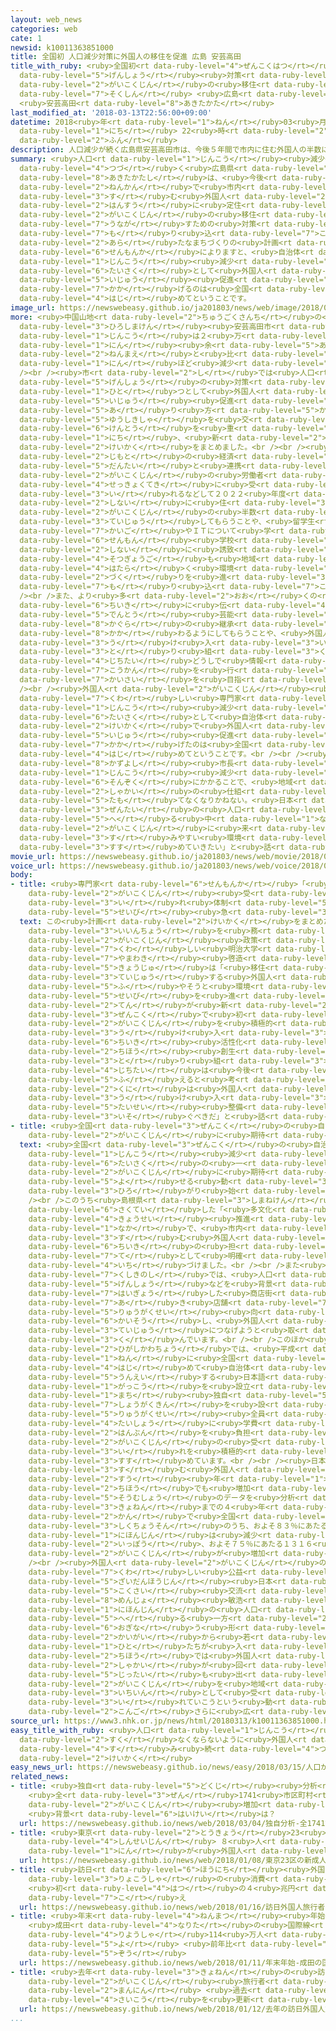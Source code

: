 ```yaml
---
layout: web_news
categories: web
cate: 1
newsid: k10011363851000
title: 全国初 人口減少対策に外国人の移住を促進 広島 安芸高田
title_with_ruby: <ruby>全国初<rt data-ruby-level="4">ぜんこくはつ</rt></ruby> <ruby>人口<rt data-ruby-level="1">じんこう</rt></ruby><ruby>減少<rt
  data-ruby-level="5">げんしょう</rt></ruby><ruby>対策<rt data-ruby-level="6">たいさく</rt></ruby>に<ruby>外国人<rt
  data-ruby-level="2">がいこくじん</rt></ruby>の<ruby>移住<rt data-ruby-level="5">いじゅう</rt></ruby>を<ruby>促進<rt
  data-ruby-level="7">そくしん</rt></ruby> <ruby>広島<rt data-ruby-level="3">ひろしま</rt></ruby>
  <ruby>安芸高田<rt data-ruby-level="8">あきたかた</rt></ruby>
last_modified_at: '2018-03-13T22:56:00+09:00'
datetime: 2018<ruby>年<rt data-ruby-level="1">ねん</rt></ruby>03<ruby>月<rt data-ruby-level="1">がつ</rt></ruby>13<ruby>日<rt
  data-ruby-level="1">にち</rt></ruby> 22<ruby>時<rt data-ruby-level="2">じ</rt></ruby>56<ruby>分<rt
  data-ruby-level="2">ふん</rt></ruby>
description: 人口減少が続く広島県安芸高田市は、今後５年間で市内に住む外国人の半数に定住してもらうなど、外国人の移住を促すための対策を盛り込んだ新たなまちづくりの計画をまとめました。専門家によりますと、自治体が人口減少対策として外国人の移住促進を掲げるのは全国で初めてということです。
summary: <ruby>人口<rt data-ruby-level="1">じんこう</rt></ruby><ruby>減少<rt data-ruby-level="5">げんしょう</rt></ruby>が<ruby>続<rt
  data-ruby-level="4">つづ</rt></ruby>く<ruby>広島県<rt data-ruby-level="3">ひろしまけん</rt></ruby><ruby>安芸高田市<rt
  data-ruby-level="8">あきたかたし</rt></ruby>は、<ruby>今後<rt data-ruby-level="2">こんご</rt></ruby>５<ruby>年間<rt
  data-ruby-level="2">ねんかん</rt></ruby>で<ruby>市内<rt data-ruby-level="2">しない</rt></ruby>に<ruby>住<rt
  data-ruby-level="3">す</rt></ruby>む<ruby>外国人<rt data-ruby-level="2">がいこくじん</rt></ruby>の<ruby>半数<rt
  data-ruby-level="2">はんすう</rt></ruby>に<ruby>定住<rt data-ruby-level="3">ていじゅう</rt></ruby>してもらうなど、<ruby>外国人<rt
  data-ruby-level="2">がいこくじん</rt></ruby>の<ruby>移住<rt data-ruby-level="5">いじゅう</rt></ruby>を<ruby>促<rt
  data-ruby-level="7">うなが</rt></ruby>すための<ruby>対策<rt data-ruby-level="6">たいさく</rt></ruby>を<ruby>盛<rt
  data-ruby-level="7">も</rt></ruby>り<ruby>込<rt data-ruby-level="7">こ</rt></ruby>んだ<ruby>新<rt
  data-ruby-level="2">あら</rt></ruby>たなまちづくりの<ruby>計画<rt data-ruby-level="2">けいかく</rt></ruby>をまとめました。<ruby>専門家<rt
  data-ruby-level="6">せんもんか</rt></ruby>によりますと、<ruby>自治体<rt data-ruby-level="4">じちたい</rt></ruby>が<ruby>人口<rt
  data-ruby-level="1">じんこう</rt></ruby><ruby>減少<rt data-ruby-level="5">げんしょう</rt></ruby><ruby>対策<rt
  data-ruby-level="6">たいさく</rt></ruby>として<ruby>外国人<rt data-ruby-level="2">がいこくじん</rt></ruby>の<ruby>移住<rt
  data-ruby-level="5">いじゅう</rt></ruby><ruby>促進<rt data-ruby-level="7">そくしん</rt></ruby>を<ruby>掲<rt
  data-ruby-level="7">かか</rt></ruby>げるのは<ruby>全国<rt data-ruby-level="3">ぜんこく</rt></ruby>で<ruby>初<rt
  data-ruby-level="4">はじ</rt></ruby>めてということです。
image_url: https://newswebeasy.github.io/ja201803/news/web/image/2018/03/13/K10011363851_1803140613_1803140615_01_03.jpg
more: <ruby>中国山地<rt data-ruby-level="2">ちゅうごくさんち</rt></ruby>の<ruby>山<rt data-ruby-level="1">やま</rt></ruby>あいにある<ruby>広島県<rt
  data-ruby-level="3">ひろしまけん</rt></ruby><ruby>安芸高田市<rt data-ruby-level="8">あきたかたし</rt></ruby>の<ruby>人口<rt
  data-ruby-level="1">じんこう</rt></ruby>は２<ruby>万<rt data-ruby-level="2">まん</rt></ruby>９０００<ruby>人<rt
  data-ruby-level="1">にん</rt></ruby><ruby>余<rt data-ruby-level="5">あま</rt></ruby>りで、５<ruby>年前<rt
  data-ruby-level="2">ねんまえ</rt></ruby>と<ruby>比<rt data-ruby-level="5">くら</rt></ruby>べて１７００<ruby>人<rt
  data-ruby-level="1">にん</rt></ruby>ほど<ruby>減少<rt data-ruby-level="5">げんしょう</rt></ruby>しています。<br
  /><br /><ruby>市<rt data-ruby-level="2">し</rt></ruby>では<ruby>人口<rt data-ruby-level="1">じんこう</rt></ruby><ruby>減少<rt
  data-ruby-level="5">げんしょう</rt></ruby>の<ruby>対策<rt data-ruby-level="6">たいさく</rt></ruby>の<ruby>一<rt
  data-ruby-level="1">ひと</rt></ruby>つとして<ruby>外国人<rt data-ruby-level="2">がいこくじん</rt></ruby>の<ruby>移住<rt
  data-ruby-level="5">いじゅう</rt></ruby><ruby>促進<rt data-ruby-level="7">そくしん</rt></ruby>の<ruby>在<rt
  data-ruby-level="5">あ</rt></ruby>り<ruby>方<rt data-ruby-level="5">かた</rt></ruby>について、<ruby>有識者<rt
  data-ruby-level="5">ゆうしきしゃ</rt></ruby>を<ruby>交<rt data-ruby-level="2">まじ</rt></ruby>えて<ruby>検討<rt
  data-ruby-level="6">けんとう</rt></ruby>を<ruby>重<rt data-ruby-level="3">かさ</rt></ruby>ねていて、１３<ruby>日<rt
  data-ruby-level="1">にち</rt></ruby>、<ruby>新<rt data-ruby-level="2">あら</rt></ruby>たなまちづくりの<ruby>計画<rt
  data-ruby-level="2">けいかく</rt></ruby>をまとめました。<br /><br /><ruby>計画<rt data-ruby-level="2">けいかく</rt></ruby>では、<ruby>地元<rt
  data-ruby-level="2">じもと</rt></ruby>の<ruby>経済<rt data-ruby-level="6">けいざい</rt></ruby><ruby>団体<rt
  data-ruby-level="5">だんたい</rt></ruby>と<ruby>連携<rt data-ruby-level="7">れんけい</rt></ruby>して<ruby>外国人<rt
  data-ruby-level="2">がいこくじん</rt></ruby>の<ruby>労働者<rt data-ruby-level="4">ろうどうしゃ</rt></ruby>を<ruby>積極的<rt
  data-ruby-level="4">せっきょくてき</rt></ruby>に<ruby>受<rt data-ruby-level="3">う</rt></ruby>け<ruby>入<rt
  data-ruby-level="3">い</rt></ruby>れるなどして２０２２<ruby>年度<rt data-ruby-level="3">ねんど</rt></ruby>までに<ruby>市内<rt
  data-ruby-level="2">しない</rt></ruby>に<ruby>住<rt data-ruby-level="3">す</rt></ruby>む<ruby>外国人<rt
  data-ruby-level="2">がいこくじん</rt></ruby>の<ruby>半数<rt data-ruby-level="2">はんすう</rt></ruby>に<ruby>定住<rt
  data-ruby-level="3">ていじゅう</rt></ruby>してもらうことや、<ruby>留学生<rt data-ruby-level="5">りゅうがくせい</rt></ruby>が<ruby>介護<rt
  data-ruby-level="7">かいご</rt></ruby>やＩＴについて<ruby>学<rt data-ruby-level="1">まな</rt></ruby>ぶ<ruby>専門<rt
  data-ruby-level="6">せんもん</rt></ruby><ruby>学校<rt data-ruby-level="1">がっこう</rt></ruby>を<ruby>市内<rt
  data-ruby-level="2">しない</rt></ruby>に<ruby>誘致<rt data-ruby-level="7">ゆうち</rt></ruby>し、<ruby>卒業後<rt
  data-ruby-level="4">そつぎょうご</rt></ruby>も<ruby>地域<rt data-ruby-level="6">ちいき</rt></ruby>で<ruby>働<rt
  data-ruby-level="4">はたら</rt></ruby>く<ruby>環境<rt data-ruby-level="7">かんきょう</rt></ruby><ruby>作<rt
  data-ruby-level="2">づく</rt></ruby>りを<ruby>進<rt data-ruby-level="3">すす</rt></ruby>めることなどを<ruby>盛<rt
  data-ruby-level="7">も</rt></ruby>り<ruby>込<rt data-ruby-level="7">こ</rt></ruby>みました。<br
  /><br />また、より<ruby>多<rt data-ruby-level="2">おお</rt></ruby>くの<ruby>外国人<rt data-ruby-level="2">がいこくじん</rt></ruby>が<ruby>地域<rt
  data-ruby-level="6">ちいき</rt></ruby>に<ruby>伝<rt data-ruby-level="4">つた</rt></ruby>わる<ruby>伝統<rt
  data-ruby-level="5">でんとう</rt></ruby><ruby>芸能<rt data-ruby-level="5">げいのう</rt></ruby>の<ruby>神楽<rt
  data-ruby-level="8">かぐら</rt></ruby>の<ruby>継承<rt data-ruby-level="7">けいしょう</rt></ruby>に<ruby>関<rt
  data-ruby-level="8">かか</rt></ruby>わるようにしてもらうことや、<ruby>外国人<rt data-ruby-level="2">がいこくじん</rt></ruby>の<ruby>受<rt
  data-ruby-level="3">う</rt></ruby>け<ruby>入<rt data-ruby-level="3">い</rt></ruby>れに<ruby>取<rt
  data-ruby-level="3">と</rt></ruby>り<ruby>組<rt data-ruby-level="3">く</rt></ruby>む<ruby>自治体<rt
  data-ruby-level="4">じちたい</rt></ruby>どうしで<ruby>情報<rt data-ruby-level="5">じょうほう</rt></ruby><ruby>交換<rt
  data-ruby-level="7">こうかん</rt></ruby>を<ruby>行<rt data-ruby-level="2">おこな</rt></ruby>う「サミット」の<ruby>開催<rt
  data-ruby-level="7">かいさい</rt></ruby>を<ruby>目指<rt data-ruby-level="3">めざ</rt></ruby>すとしています。<br
  /><br /><ruby>外国人<rt data-ruby-level="2">がいこくじん</rt></ruby><ruby>政策<rt data-ruby-level="6">せいさく</rt></ruby>に<ruby>詳<rt
  data-ruby-level="7">くわ</rt></ruby>しい<ruby>専門家<rt data-ruby-level="6">せんもんか</rt></ruby>によりますと、<ruby>人口<rt
  data-ruby-level="1">じんこう</rt></ruby><ruby>減少<rt data-ruby-level="5">げんしょう</rt></ruby><ruby>対策<rt
  data-ruby-level="6">たいさく</rt></ruby>として<ruby>自治体<rt data-ruby-level="4">じちたい</rt></ruby>の<ruby>計画<rt
  data-ruby-level="2">けいかく</rt></ruby>で<ruby>外国人<rt data-ruby-level="2">がいこくじん</rt></ruby>の<ruby>移住<rt
  data-ruby-level="5">いじゅう</rt></ruby><ruby>促進<rt data-ruby-level="7">そくしん</rt></ruby>を<ruby>掲<rt
  data-ruby-level="7">かか</rt></ruby>げたのは<ruby>全国<rt data-ruby-level="3">ぜんこく</rt></ruby>で<ruby>初<rt
  data-ruby-level="4">はじ</rt></ruby>めてということです。<br /><br /><ruby>浜田<rt data-ruby-level="7">はまだ</rt></ruby><ruby>一義<rt
  data-ruby-level="8">かずよし</rt></ruby><ruby>市長<rt data-ruby-level="2">しちょう</rt></ruby>は「<ruby>人口<rt
  data-ruby-level="1">じんこう</rt></ruby><ruby>減少<rt data-ruby-level="5">げんしょう</rt></ruby>はまちの<ruby>存続<rt
  data-ruby-level="6">そんぞく</rt></ruby>にかかることで、<ruby>地域<rt data-ruby-level="6">ちいき</rt></ruby><ruby>社会<rt
  data-ruby-level="2">しゃかい</rt></ruby>の<ruby>仕組<rt data-ruby-level="3">しく</rt></ruby>みが<ruby>保<rt
  data-ruby-level="5">たも</rt></ruby>てなくなりかねない。<ruby>日本<rt data-ruby-level="1">にっぽん</rt></ruby><ruby>全体<rt
  data-ruby-level="3">ぜんたい</rt></ruby>の<ruby>人口<rt data-ruby-level="1">じんこう</rt></ruby>が<ruby>減<rt
  data-ruby-level="5">へ</rt></ruby>る<ruby>中<rt data-ruby-level="1">なか</rt></ruby>で<ruby>外国人<rt
  data-ruby-level="2">がいこくじん</rt></ruby>に<ruby>来<rt data-ruby-level="2">き</rt></ruby>てもらえるような<ruby>住<rt
  data-ruby-level="3">す</rt></ruby>みやすい<ruby>環境<rt data-ruby-level="7">かんきょう</rt></ruby>づくりを<ruby>進<rt
  data-ruby-level="3">すす</rt></ruby>めていきたい」と<ruby>話<rt data-ruby-level="2">はな</rt></ruby>しています。
movie_url: https://newswebeasy.github.io/ja201803/news/web/movie/2018/03/13/k10011363851_201803140613_201803140615.mp4
voice_url: https://newswebeasy.github.io/ja201803/news/web/voice/2018/03/13/k10011363851_201803140613_201803140615.mp3
body:
- title: <ruby>専門家<rt data-ruby-level="6">せんもんか</rt></ruby>「<ruby>国<rt data-ruby-level="2">くに</rt></ruby>は<ruby>外国人<rt
    data-ruby-level="2">がいこくじん</rt></ruby><ruby>受<rt data-ruby-level="3">う</rt></ruby>け<ruby>入<rt
    data-ruby-level="3">い</rt></ruby>れ<ruby>体制<rt data-ruby-level="5">たいせい</rt></ruby><ruby>整備<rt
    data-ruby-level="5">せいび</rt></ruby><ruby>急<rt data-ruby-level="3">いそ</rt></ruby>ぐべき」
  text: この<ruby>計画<rt data-ruby-level="2">けいかく</rt></ruby>をまとめた<ruby>会議<rt data-ruby-level="4">かいぎ</rt></ruby>の<ruby>委員長<rt
    data-ruby-level="3">いいんちょう</rt></ruby>を<ruby>務<rt data-ruby-level="5">つと</rt></ruby>め、<ruby>外国人<rt
    data-ruby-level="2">がいこくじん</rt></ruby><ruby>政策<rt data-ruby-level="6">せいさく</rt></ruby>に<ruby>詳<rt
    data-ruby-level="7">くわ</rt></ruby>しい<ruby>明治大学<rt data-ruby-level="4">めいじだいがく</rt></ruby>の<ruby>山脇<rt
    data-ruby-level="7">やまわき</rt></ruby><ruby>啓造<rt data-ruby-level="7">けいぞう</rt></ruby><ruby>教授<rt
    data-ruby-level="5">きょうじゅ</rt></ruby>は「<ruby>移住<rt data-ruby-level="5">いじゅう</rt></ruby><ruby>定住<rt
    data-ruby-level="3">ていじゅう</rt></ruby>する<ruby>外国人<rt data-ruby-level="2">がいこくじん</rt></ruby>を<ruby>増<rt
    data-ruby-level="5">ふ</rt></ruby>やそうと<ruby>環境<rt data-ruby-level="7">かんきょう</rt></ruby><ruby>整備<rt
    data-ruby-level="5">せいび</rt></ruby>を<ruby>進<rt data-ruby-level="3">すす</rt></ruby>める<ruby>点<rt
    data-ruby-level="2">てん</rt></ruby>が<ruby>新<rt data-ruby-level="2">あたら</rt></ruby>しく、<ruby>全国<rt
    data-ruby-level="3">ぜんこく</rt></ruby>で<ruby>初<rt data-ruby-level="4">はじ</rt></ruby>めてのプランだ。<ruby>外国人<rt
    data-ruby-level="2">がいこくじん</rt></ruby>を<ruby>積極的<rt data-ruby-level="4">せっきょくてき</rt></ruby>に<ruby>受<rt
    data-ruby-level="3">う</rt></ruby>け<ruby>入<rt data-ruby-level="3">い</rt></ruby>れ、<ruby>地域<rt
    data-ruby-level="6">ちいき</rt></ruby><ruby>活性化<rt data-ruby-level="5">かっせいか</rt></ruby>や<ruby>地方<rt
    data-ruby-level="2">ちほう</rt></ruby><ruby>創生<rt data-ruby-level="6">そうせい</rt></ruby>に<ruby>取<rt
    data-ruby-level="3">と</rt></ruby>り<ruby>組<rt data-ruby-level="3">く</rt></ruby>もうとする<ruby>自治体<rt
    data-ruby-level="4">じちたい</rt></ruby>は<ruby>今後<rt data-ruby-level="2">こんご</rt></ruby>も<ruby>増<rt
    data-ruby-level="5">ふ</rt></ruby>えると<ruby>考<rt data-ruby-level="2">かんが</rt></ruby>えられる。<ruby>国<rt
    data-ruby-level="2">くに</rt></ruby>は<ruby>外国人<rt data-ruby-level="2">がいこくじん</rt></ruby>の<ruby>受<rt
    data-ruby-level="3">う</rt></ruby>け<ruby>入<rt data-ruby-level="3">い</rt></ruby>れについての<ruby>体制<rt
    data-ruby-level="5">たいせい</rt></ruby><ruby>整備<rt data-ruby-level="5">せいび</rt></ruby>を<ruby>急<rt
    data-ruby-level="3">いそ</rt></ruby>ぐべきだ」と<ruby>話<rt data-ruby-level="2">はな</rt></ruby>しています。
- title: <ruby>全国<rt data-ruby-level="3">ぜんこく</rt></ruby>の<ruby>自治体<rt data-ruby-level="4">じちたい</rt></ruby>でも<ruby>外国人<rt
    data-ruby-level="2">がいこくじん</rt></ruby>に<ruby>期待<rt data-ruby-level="3">きたい</rt></ruby>
  text: <ruby>全国<rt data-ruby-level="3">ぜんこく</rt></ruby>の<ruby>自治体<rt data-ruby-level="4">じちたい</rt></ruby>では<ruby>人口<rt
    data-ruby-level="1">じんこう</rt></ruby><ruby>減少<rt data-ruby-level="5">げんしょう</rt></ruby><ruby>対策<rt
    data-ruby-level="6">たいさく</rt></ruby>の<ruby>一<rt data-ruby-level="1">ひと</rt></ruby>つとして、<ruby>外国人<rt
    data-ruby-level="2">がいこくじん</rt></ruby>に<ruby>期待<rt data-ruby-level="3">きたい</rt></ruby>を<ruby>寄<rt
    data-ruby-level="5">よ</rt></ruby>せる<ruby>動<rt data-ruby-level="3">うご</rt></ruby>きが<ruby>広<rt
    data-ruby-level="3">ひろ</rt></ruby>がり<ruby>始<rt data-ruby-level="3">はじ</rt></ruby>めています。<br
    /><br />このうち<ruby>島根県<rt data-ruby-level="3">しまねけん</rt></ruby><ruby>出雲市<rt data-ruby-level="8">いずもし</rt></ruby>はおととし<ruby>策定<rt
    data-ruby-level="6">さくてい</rt></ruby>した「<ruby>多文化<rt data-ruby-level="3">たぶんか</rt></ruby><ruby>共生<rt
    data-ruby-level="4">きょうせい</rt></ruby><ruby>推進<rt data-ruby-level="6">すいしん</rt></ruby>プラン」の<ruby>中<rt
    data-ruby-level="1">なか</rt></ruby>で、<ruby>市内<rt data-ruby-level="2">しない</rt></ruby>に<ruby>住<rt
    data-ruby-level="3">す</rt></ruby>む<ruby>外国人<rt data-ruby-level="2">がいこくじん</rt></ruby>を<ruby>地域<rt
    data-ruby-level="6">ちいき</rt></ruby>の<ruby>担<rt data-ruby-level="7">にな</rt></ruby>い<ruby>手<rt
    data-ruby-level="7">て</rt></ruby>として<ruby>明確<rt data-ruby-level="5">めいかく</rt></ruby>に<ruby>位置<rt
    data-ruby-level="4">いち</rt></ruby>づけました。<br /><br />また<ruby>鹿児島県<rt data-ruby-level="8">かごしまけん</rt></ruby>いちき<ruby>串木野市<rt
    data-ruby-level="7">くしきのし</rt></ruby>では、<ruby>人口<rt data-ruby-level="1">じんこう</rt></ruby><ruby>減少<rt
    data-ruby-level="5">げんしょう</rt></ruby>などを<ruby>背景<rt data-ruby-level="6">はいけい</rt></ruby>に<ruby>廃業<rt
    data-ruby-level="7">はいぎょう</rt></ruby>した<ruby>商店街<rt data-ruby-level="4">しょうてんがい</rt></ruby>の<ruby>空<rt
    data-ruby-level="7">あ</rt></ruby>き<ruby>店舗<rt data-ruby-level="7">てんぽ</rt></ruby>を<ruby>留学生<rt
    data-ruby-level="5">りゅうがくせい</rt></ruby><ruby>向<rt data-ruby-level="3">む</rt></ruby>けのシェハウスに<ruby>改装<rt
    data-ruby-level="6">かいそう</rt></ruby>し、<ruby>外国人<rt data-ruby-level="2">がいこくじん</rt></ruby>の<ruby>定住<rt
    data-ruby-level="3">ていじゅう</rt></ruby>につなげようと<ruby>取<rt data-ruby-level="3">と</rt></ruby>り<ruby>組<rt
    data-ruby-level="3">く</rt></ruby>んでいます。<br /><br />このほか<ruby>北海道<rt data-ruby-level="2">ほっかいどう</rt></ruby><ruby>東川町<rt
    data-ruby-level="2">ひがしかわちょう</rt></ruby>では、<ruby>平成<rt data-ruby-level="4">へいせい</rt></ruby>２７<ruby>年<rt
    data-ruby-level="1">ねん</rt></ruby>に<ruby>全国<rt data-ruby-level="3">ぜんこく</rt></ruby>で<ruby>初<rt
    data-ruby-level="4">はじ</rt></ruby>めて<ruby>自治体<rt data-ruby-level="4">じちたい</rt></ruby>が<ruby>運営<rt
    data-ruby-level="5">うんえい</rt></ruby>する<ruby>日本語<rt data-ruby-level="2">にほんご</rt></ruby><ruby>学校<rt
    data-ruby-level="1">がっこう</rt></ruby>を<ruby>設立<rt data-ruby-level="5">せつりつ</rt></ruby>し、<ruby>町<rt
    data-ruby-level="1">まち</rt></ruby><ruby>独自<rt data-ruby-level="5">どくじ</rt></ruby>の<ruby>奨学金<rt
    data-ruby-level="7">しょうがくきん</rt></ruby>を<ruby>設<rt data-ruby-level="5">もう</rt></ruby>けて、<ruby>留学生<rt
    data-ruby-level="5">りゅうがくせい</rt></ruby><ruby>全員<rt data-ruby-level="3">ぜんいん</rt></ruby>を<ruby>対象<rt
    data-ruby-level="4">たいしょう</rt></ruby>に<ruby>学費<rt data-ruby-level="4">がくひ</rt></ruby>の<ruby>半分<rt
    data-ruby-level="2">はんぶん</rt></ruby>を<ruby>負担<rt data-ruby-level="6">ふたん</rt></ruby>するなどして<ruby>外国人<rt
    data-ruby-level="2">がいこくじん</rt></ruby>の<ruby>受<rt data-ruby-level="3">う</rt></ruby>け<ruby>入<rt
    data-ruby-level="3">い</rt></ruby>れを<ruby>積極的<rt data-ruby-level="4">せっきょくてき</rt></ruby>に<ruby>進<rt
    data-ruby-level="3">すす</rt></ruby>めています。<br /><br /><ruby>日本<rt data-ruby-level="1">にっぽん</rt></ruby>に<ruby>住<rt
    data-ruby-level="3">す</rt></ruby>む<ruby>外国人<rt data-ruby-level="2">がいこくじん</rt></ruby>はここ<ruby>数<rt
    data-ruby-level="2">すう</rt></ruby><ruby>年<rt data-ruby-level="1">ねん</rt></ruby>、<ruby>地方<rt
    data-ruby-level="2">ちほう</rt></ruby>でも<ruby>増加<rt data-ruby-level="5">ぞうか</rt></ruby>していて、ＮＨＫが<ruby>総務省<rt
    data-ruby-level="5">そうむしょう</rt></ruby>のデータを<ruby>分析<rt data-ruby-level="7">ぶんせき</rt></ruby>したところ、<ruby>去年<rt
    data-ruby-level="3">きょねん</rt></ruby>までの４<ruby>年<rt data-ruby-level="1">ねん</rt></ruby><ruby>間<rt
    data-ruby-level="2">かん</rt></ruby>で<ruby>全国<rt data-ruby-level="3">ぜんこく</rt></ruby>１７４１<ruby>市区町村<rt
    data-ruby-level="3">しくちょうそん</rt></ruby>のうち、およそ８３％にあたる１４４７の<ruby>市町村<rt data-ruby-level="2">しちょうそん</rt></ruby>で<ruby>日本人<rt
    data-ruby-level="1">にほんじん</rt></ruby>は<ruby>減少<rt data-ruby-level="5">げんしょう</rt></ruby>した<ruby>一方<rt
    data-ruby-level="2">いっぽう</rt></ruby>、およそ７５％にあたる１３１６<ruby>市区町村<rt data-ruby-level="3">しくちょうそん</rt></ruby>では<ruby>外国人<rt
    data-ruby-level="2">がいこくじん</rt></ruby>が<ruby>増加<rt data-ruby-level="5">ぞうか</rt></ruby>しています。<br
    /><br /><ruby>外国人<rt data-ruby-level="2">がいこくじん</rt></ruby>の<ruby>定住<rt data-ruby-level="3">ていじゅう</rt></ruby>に<ruby>詳<rt
    data-ruby-level="7">くわ</rt></ruby>しい<ruby>公益<rt data-ruby-level="5">こうえき</rt></ruby><ruby>財団法人<rt
    data-ruby-level="5">ざいだんほうじん</rt></ruby><ruby>日本<rt data-ruby-level="1">にっぽん</rt></ruby><ruby>国際<rt
    data-ruby-level="5">こくさい</rt></ruby><ruby>交流<rt data-ruby-level="3">こうりゅう</rt></ruby>センターの<ruby>毛受<rt
    data-ruby-level="8">めんじょ</rt></ruby><ruby>敏浩<rt data-ruby-level="8">としひろ</rt></ruby>さんは「<ruby>日本人<rt
    data-ruby-level="1">にほんじん</rt></ruby>の<ruby>人口<rt data-ruby-level="1">じんこう</rt></ruby>が<ruby>減<rt
    data-ruby-level="5">へ</rt></ruby>る<ruby>一方<rt data-ruby-level="2">いっぽう</rt></ruby>で、それを<ruby>補<rt
    data-ruby-level="6">おぎな</rt></ruby>う<ruby>形<rt data-ruby-level="2">かたち</rt></ruby>で<ruby>海外<rt
    data-ruby-level="2">かいがい</rt></ruby>から<ruby>若<rt data-ruby-level="6">わか</rt></ruby>い<ruby>人<rt
    data-ruby-level="1">ひと</rt></ruby>たちが<ruby>入<rt data-ruby-level="1">はい</rt></ruby>ってきていて、<ruby>地方<rt
    data-ruby-level="2">ちほう</rt></ruby>では<ruby>外国人<rt data-ruby-level="2">がいこくじん</rt></ruby>がいないと<ruby>社会<rt
    data-ruby-level="2">しゃかい</rt></ruby>が<ruby>回<rt data-ruby-level="2">まわ</rt></ruby>らない<ruby>実態<rt
    data-ruby-level="5">じったい</rt></ruby>も<ruby>出<rt data-ruby-level="1">で</rt></ruby>てきている。<ruby>外国人<rt
    data-ruby-level="2">がいこくじん</rt></ruby>を<ruby>地域<rt data-ruby-level="6">ちいき</rt></ruby>の<ruby>一員<rt
    data-ruby-level="3">いちいん</rt></ruby>として<ruby>受<rt data-ruby-level="3">う</rt></ruby>け<ruby>入<rt
    data-ruby-level="3">い</rt></ruby>れていこうという<ruby>動<rt data-ruby-level="3">うご</rt></ruby>きは、<ruby>今後<rt
    data-ruby-level="2">こんご</rt></ruby>さらに<ruby>広<rt data-ruby-level="2">ひろ</rt></ruby>がるのではないか」としています。
source_url: https://www3.nhk.or.jp/news/html/20180313/k10011363851000.html
easy_title_with_ruby: <ruby>人口<rt data-ruby-level="1">じんこう</rt></ruby>が<ruby>少<rt
  data-ruby-level="2">すく</rt></ruby>なくならないように<ruby>外国人<rt data-ruby-level="2">がいこくじん</rt></ruby>に<ruby>住<rt
  data-ruby-level="4">す</rt></ruby>み<ruby>続<rt data-ruby-level="4">つづ</rt></ruby>けてもらう<ruby>計画<rt
  data-ruby-level="2">けいかく</rt></ruby>
easy_news_url: https://newswebeasy.github.io/news/easy/2018/03/15/人口が少なくならないように外国人に住み続けてもらう計画
related_news:
- title: <ruby>独自<rt data-ruby-level="5">どくじ</rt></ruby><ruby>分析<rt data-ruby-level="7">ぶんせき</rt></ruby>
    <ruby>全<rt data-ruby-level="3">ぜん</rt></ruby>1741<ruby>市区町村<rt data-ruby-level="3">しくちょうそん</rt></ruby>の75％で<ruby>外国人<rt
    data-ruby-level="2">がいこくじん</rt></ruby><ruby>増加<rt data-ruby-level="5">ぞうか</rt></ruby>
    <ruby>背景<rt data-ruby-level="6">はいけい</rt></ruby>は？
  url: https://newswebeasy.github.io/news/web/2018/03/04/独自分析-全1741市区町村の75で外国人増加-背景は
- title: <ruby>東京<rt data-ruby-level="2">とうきょう</rt></ruby>23<ruby>区<rt data-ruby-level="3">く</rt></ruby>の<ruby>新成人<rt
    data-ruby-level="4">しんせいじん</rt></ruby> ８<ruby>人<rt data-ruby-level="1">にん</rt></ruby>に１<ruby>人<rt
    data-ruby-level="1">にん</rt></ruby>が<ruby>外国人<rt data-ruby-level="2">がいこくじん</rt></ruby>
  url: https://newswebeasy.github.io/news/web/2018/01/08/東京23区の新成人-8人に1人が外国人
- title: <ruby>訪日<rt data-ruby-level="6">ほうにち</rt></ruby><ruby>外国人<rt data-ruby-level="2">がいこくじん</rt></ruby><ruby>旅行者<rt
    data-ruby-level="3">りょこうしゃ</rt></ruby>の<ruby>消費<rt data-ruby-level="4">しょうひ</rt></ruby>
    <ruby>初<rt data-ruby-level="4">はつ</rt></ruby>の４<ruby>兆円<rt data-ruby-level="4">ちょうえん</rt></ruby><ruby>超<rt
    data-ruby-level="7">こ</rt></ruby>え
  url: https://newswebeasy.github.io/news/web/2018/01/16/訪日外国人旅行者の消費-初の4兆円超え
- title: <ruby>年末<rt data-ruby-level="4">ねんまつ</rt></ruby><ruby>年始<rt data-ruby-level="3">ねんし</rt></ruby>
    <ruby>成田<rt data-ruby-level="4">なりた</rt></ruby>の<ruby>国際線<rt data-ruby-level="5">こくさいせん</rt></ruby><ruby>利用者<rt
    data-ruby-level="4">りようしゃ</rt></ruby>114<ruby>万人<rt data-ruby-level="2">まんにん</rt></ruby><ruby>余<rt
    data-ruby-level="5">よ</rt></ruby> <ruby>前年比<rt data-ruby-level="5">ぜんねんひ</rt></ruby>５％<ruby>増<rt
    data-ruby-level="5">ぞう</rt></ruby>
  url: https://newswebeasy.github.io/news/web/2018/01/11/年末年始-成田の国際線利用者114万人余-前年比5増
- title: <ruby>去年<rt data-ruby-level="3">きょねん</rt></ruby>の<ruby>訪日<rt data-ruby-level="6">ほうにち</rt></ruby><ruby>外国人<rt
    data-ruby-level="2">がいこくじん</rt></ruby><ruby>旅行者<rt data-ruby-level="3">りょこうしゃ</rt></ruby>は２８６９<ruby>万人<rt
    data-ruby-level="2">まんにん</rt></ruby> <ruby>過去<rt data-ruby-level="5">かこ</rt></ruby><ruby>最高<rt
    data-ruby-level="4">さいこう</rt></ruby>を<ruby>更新<rt data-ruby-level="7">こうしん</rt></ruby>
  url: https://newswebeasy.github.io/news/web/2018/01/12/去年の訪日外国人旅行者は2869万人-過去最高を更新
...
```

